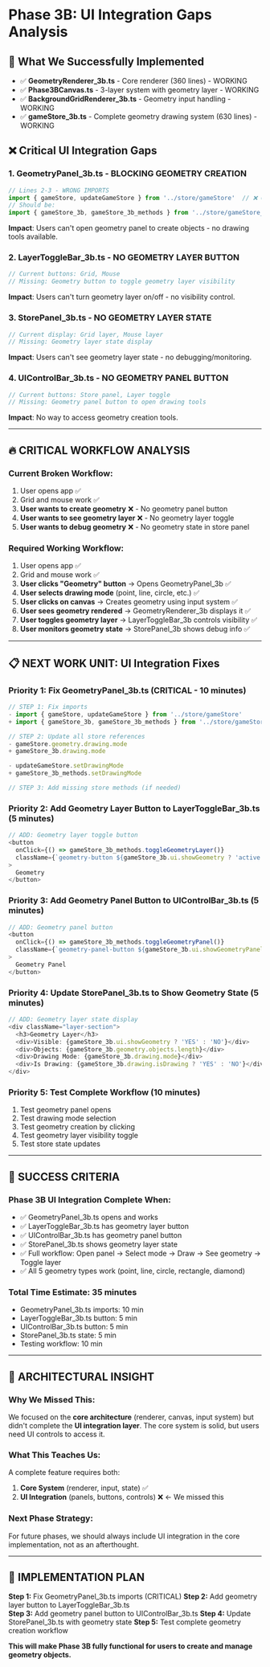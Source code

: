 # Phase 3B: UI Integration Gaps Analysis

## 🎯 **What We Successfully Implemented**
- ✅ **GeometryRenderer_3b.ts** - Core renderer (360 lines) - WORKING
- ✅ **Phase3BCanvas.ts** - 3-layer system with geometry layer - WORKING  
- ✅ **BackgroundGridRenderer_3b.ts** - Geometry input handling - WORKING
- ✅ **gameStore_3b.ts** - Complete geometry drawing system (630 lines) - WORKING

## ❌ **Critical UI Integration Gaps**

### **1. GeometryPanel_3b.ts - BLOCKING GEOMETRY CREATION**
```typescript
// Lines 2-3 - WRONG IMPORTS
import { gameStore, updateGameStore } from '../store/gameStore'  // ❌ OLD STORE
// Should be:
import { gameStore_3b, gameStore_3b_methods } from '../store/gameStore_3b'  // ✅ CORRECT
```

**Impact**: Users can't open geometry panel to create objects - no drawing tools available.

### **2. LayerToggleBar_3b.ts - NO GEOMETRY LAYER BUTTON**
```typescript
// Current buttons: Grid, Mouse
// Missing: Geometry button to toggle geometry layer visibility
```

**Impact**: Users can't turn geometry layer on/off - no visibility control.

### **3. StorePanel_3b.ts - NO GEOMETRY LAYER STATE**
```typescript
// Current display: Grid layer, Mouse layer
// Missing: Geometry layer state display
```

**Impact**: Users can't see geometry layer state - no debugging/monitoring.

### **4. UIControlBar_3b.ts - NO GEOMETRY PANEL BUTTON**
```typescript
// Current buttons: Store panel, Layer toggle
// Missing: Geometry panel button to open drawing tools
```

**Impact**: No way to access geometry creation tools.

---

## 🔥 **CRITICAL WORKFLOW ANALYSIS**

### **Current Broken Workflow:**
1. User opens app ✅
2. Grid and mouse work ✅
3. **User wants to create geometry** ❌ - No geometry panel button
4. **User wants to see geometry layer** ❌ - No geometry layer toggle  
5. **User wants to debug geometry** ❌ - No geometry state in store panel

### **Required Working Workflow:**
1. User opens app ✅
2. Grid and mouse work ✅
3. **User clicks "Geometry" button** → Opens GeometryPanel_3b ✅
4. **User selects drawing mode** (point, line, circle, etc.) ✅
5. **User clicks on canvas** → Creates geometry using input system ✅
6. **User sees geometry rendered** → GeometryRenderer_3b displays it ✅
7. **User toggles geometry layer** → LayerToggleBar_3b controls visibility ✅
8. **User monitors geometry state** → StorePanel_3b shows debug info ✅

---

## 📋 **NEXT WORK UNIT: UI Integration Fixes**

### **Priority 1: Fix GeometryPanel_3b.ts (CRITICAL - 10 minutes)**
```typescript
// STEP 1: Fix imports
- import { gameStore, updateGameStore } from '../store/gameStore'
+ import { gameStore_3b, gameStore_3b_methods } from '../store/gameStore_3b'

// STEP 2: Update all store references
- gameStore.geometry.drawing.mode
+ gameStore_3b.drawing.mode

- updateGameStore.setDrawingMode
+ gameStore_3b_methods.setDrawingMode

// STEP 3: Add missing store methods (if needed)
```

### **Priority 2: Add Geometry Layer Button to LayerToggleBar_3b.ts (5 minutes)**
```typescript
// ADD: Geometry layer toggle button
<button
  onClick={() => gameStore_3b_methods.toggleGeometryLayer()}
  className={`geometry-button ${gameStore_3b.ui.showGeometry ? 'active' : ''}`}
>
  Geometry
</button>
```

### **Priority 3: Add Geometry Panel Button to UIControlBar_3b.ts (5 minutes)**
```typescript
// ADD: Geometry panel button
<button
  onClick={() => gameStore_3b_methods.toggleGeometryPanel()}
  className={`geometry-panel-button ${gameStore_3b.ui.showGeometryPanel ? 'active' : ''}`}
>
  Geometry Panel
</button>
```

### **Priority 4: Update StorePanel_3b.ts to Show Geometry State (5 minutes)**
```typescript
// ADD: Geometry layer state display
<div className="layer-section">
  <h3>Geometry Layer</h3>
  <div>Visible: {gameStore_3b.ui.showGeometry ? 'YES' : 'NO'}</div>
  <div>Objects: {gameStore_3b.geometry.objects.length}</div>
  <div>Drawing Mode: {gameStore_3b.drawing.mode}</div>
  <div>Is Drawing: {gameStore_3b.drawing.isDrawing ? 'YES' : 'NO'}</div>
</div>
```

### **Priority 5: Test Complete Workflow (10 minutes)**
1. Test geometry panel opens
2. Test drawing mode selection
3. Test geometry creation by clicking
4. Test geometry layer visibility toggle
5. Test store state updates

---

## 🎯 **SUCCESS CRITERIA**

### **Phase 3B UI Integration Complete When:**
- ✅ GeometryPanel_3b.ts opens and works
- ✅ LayerToggleBar_3b.ts has geometry layer button
- ✅ UIControlBar_3b.ts has geometry panel button  
- ✅ StorePanel_3b.ts shows geometry layer state
- ✅ Full workflow: Open panel → Select mode → Draw → See geometry → Toggle layer
- ✅ All 5 geometry types work (point, line, circle, rectangle, diamond)

### **Total Time Estimate: 35 minutes**
- GeometryPanel_3b.ts imports: 10 min
- LayerToggleBar_3b.ts button: 5 min  
- UIControlBar_3b.ts button: 5 min
- StorePanel_3b.ts state: 5 min
- Testing workflow: 10 min

---

## 🚀 **ARCHITECTURAL INSIGHT**

### **Why We Missed This:**
We focused on the **core architecture** (renderer, canvas, input system) but didn't complete the **UI integration layer**. The core system is solid, but users need UI controls to access it.

### **What This Teaches Us:**
A complete feature requires both:
1. **Core System** (renderer, input, state) ✅ 
2. **UI Integration** (panels, buttons, controls) ❌ ← We missed this

### **Next Phase Strategy:**
For future phases, we should always include UI integration in the core implementation, not as an afterthought.

---

## 📝 **IMPLEMENTATION PLAN**

**Step 1:** Fix GeometryPanel_3b.ts imports (CRITICAL)
**Step 2:** Add geometry layer button to LayerToggleBar_3b.ts  
**Step 3:** Add geometry panel button to UIControlBar_3b.ts
**Step 4:** Update StorePanel_3b.ts with geometry state
**Step 5:** Test complete geometry creation workflow

**This will make Phase 3B fully functional for users to create and manage geometry objects.**